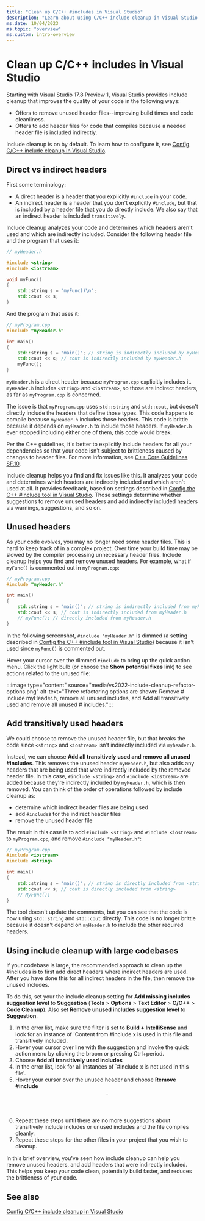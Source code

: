 ```yaml
---
title: "Clean up C/C++ #includes in Visual Studio"
description: "Learn about using C/C++ include cleanup in Visual Studio to remove unused headers, and transitively add indirect headers needed in your project."
ms.date: 10/04/2023
ms.topic: "overview"
ms.custom: intro-overview
---
```

# Clean up C/C++ includes in Visual Studio

Starting with Visual Studio 17.8 Preview 1, Visual Studio provides include cleanup that improves the quality of your code in the following ways:

- Offers to remove unused header files--improving build times and code cleanliness.
- Offers to add header files for code that compiles because a needed header file is included indirectly.

Include cleanup is on by default. To learn how to configure it, see [Config C/C++ include cleanup in Visual Studio](include-cleanup-config.md).

## Direct vs indirect headers

First some terminology:

- A direct header is a header that you explicitly `#include` in your code.
- An indirect header is a header that you don't explicitly `#include`, but that is included by a header file that you do directly include. We also say that an indirect header is included `transitively`.

Include cleanup analyzes your code and determines which headers aren't used and which are indirectly included. Consider the following header file and the program that uses it:

```cpp
// myHeader.h

#include <string>
#include <iostream>

void myFunc()
{
    std::string s = "myFunc()\n";
    std::cout << s;
}
```

And the program that uses it:

```cpp
// myProgram.cpp
#include "myHeader.h"

int main()
{
    std::string s = "main()"; // string is indirectly included by myHeader.h
    std::cout << s; // cout is indirectly included by myHeader.h
    myFunc();
}
```

`myHeader.h` is a direct header because `myProgram.cpp` explicitly includes it. `myHeader.h` includes `<string>` and `<iostream>`, so those are indirect headers, as far as `myProgram.cpp` is concerned.

The issue is that `myProgram.cpp` uses `std::string` and `std::cout`, but doesn't directly include the headers that define those types. This code happens to compile because `myHeader.h` includes those headers. This code is brittle because it depends on `myHeader.h` to include those headers. If `myHeader.h` ever stopped including either one of them, this code would break.

Per the C++ guidelines, it's better to explicitly include headers for all your dependencies so that your code isn't subject to brittleness caused by changes to header files. For more information, see [C++ Core Guidelines SF.10](https://isocpp.github.io/CppCoreGuidelines/CppCoreGuidelines#sf10-avoid-dependencies-on-implicitly-included-names). 

Include cleanup helps you find and fix issues like this. It analyzes your code and determines which headers are indirectly included and which aren't used at all. It provides feedback, based on settings described in [Config the C++ #include tool in Visual Studio](include-cleanup-config.md). Those settings determine whether suggestions to remove unused headers and add indirectly included headers via warnings, suggestions, and so on.

## Unused headers

As your code evolves, you may no longer need some header files. This is hard to keep track of in a complex project. Over time your build time may be slowed by the compiler processing unnecessary header files. Include cleanup helps you find and remove unused headers. For example, what if `myFunc()` is commented out in `myProgram.cpp`:

```cpp
// myProgram.cpp
#include "myHeader.h"

int main()
{
    std::string s = "main()"; // string is indirectly included from myHeader.h
    std::cout << s; // cout is indirectly included from myHeader.h
    // myFunc(); // directly included from myHeader.h
}
```

In the following screenshot, `#include "myHeader.h"` is dimmed (a setting described in [Config the C++ #include tool in Visual Studio](include-cleanup-config.md)) because it isn't used since `myFunc()` is commented out.

Hover your cursor over the dimmed `#include` to bring up the quick action menu. Click the light bulb (or choose the **Show potential fixes** link) to see actions related to the unused file:

:::image type="content" source="media/vs2022-include-cleanup-refactor-options.png" alt-text="Three refactoring options are shown: Remove # include myHeader.h, remove all unused includes, and Add all transitively used and remove all unused # includes.":::

## Add transitively used headers

We could choose to remove the unused header file, but that breaks the code since `<string>` and `<iostream>` isn't indirectly included via `myheader.h`.

Instead, we can choose **Add all transitively used and remove all unused #includes**. This removes the unused header `myHeader.h`, but also adds any headers that are being used that were indirectly included by the removed header file. In this case, `#include <string>` and `#include <iostream>` are added because they're indirectly included by `myHeader.h`, which is then removed. You can think of the order of operations followed by include cleanup as:

- determine which indirect header files are being used
- add `#include`s for the indirect header files
- remove the unused header file

The result in this case is to add `#include <string>` and `#include <iostream>` to `myProgram.cpp`, and remove `#include "myHeader.h"`:

```cpp
// myProgram.cpp
#include <iostream>
#include <string>

int main()
{
    std::string s = "main()"; // string is directly included from <string>
    std::cout << s; // cout is directly included from <string>
    // MyFunc();
}
```

The tool doesn't update the comments, but you can see that the code is now using `std::string` and `std::cout` directly. This code is no longer brittle because it doesn't depend on `myHeader.h` to include the other required headers.

## Using include cleanup with large codebases

If your codebase is large, the recommended approach to clean up the #includes is to first add direct headers where indirect headers are used. After you have done this for all indirect headers in the file, then remove the unused includes.

To do this, set your the include cleanup setting for **Add missing includes suggestion level** to **Suggestion** (**Tools** > **Options** > **Text Editor** > **C/C++** > **Code Cleanup**). Also set **Remove unused includes suggestion level** to **Suggestion**.

1. In the error list, make sure the filter is set to **Build + IntelliSense** and look for an instance of 'Content from #include x is used in this file and transitively included'.
1. Hover your cursor over line with the suggestion and invoke the quick action menu by clicking the broom or pressing Ctrl+period.
1. Choose **Add all transitively used includes**
1. In the error list, look for all instances of `#include x is not used in this file'.
1. Hover your cursor over the unused header and choose **Remove #include <header>**.
1. Repeat these steps until there are no more suggestions about transitively include includes or unused includes and the file compiles cleanly.
1. Repeat these steps for the other files in your project that you wish to cleanup.

In this brief overview, you've seen how include cleanup can help you remove unused headers, and add headers that were indirectly included. This helps you keep your code clean, potentially build faster, and reduces the brittleness of your code.

## See also

[Config C/C++ include cleanup in Visual Studio](include-cleanup-config.md)